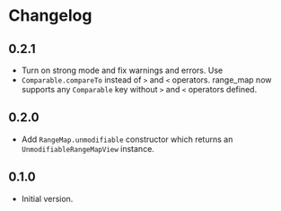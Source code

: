 # Changelog

## 0.2.1

- Turn on strong mode and fix warnings and errors.  Use
- `Comparable.compareTo` instead of `>` and `<` operators. range_map now
  supports any `Comparable` key without `>` and `<` operators defined.

## 0.2.0

- Add `RangeMap.unmodifiable` constructor which returns an
  `UnmodifiableRangeMapView` instance.

## 0.1.0

- Initial version.
